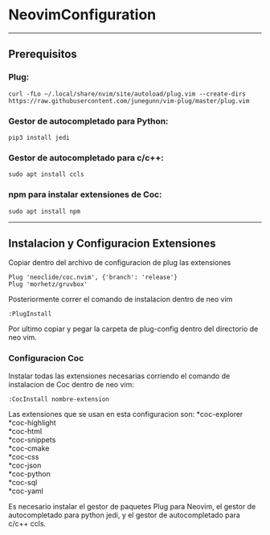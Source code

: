 # NeovimConfiguration
***
## Prerequisitos
### Plug:
```
curl -fLo ~/.local/share/nvim/site/autoload/plug.vim --create-dirs https://raw.githubusercontent.com/junegunn/vim-plug/master/plug.vim
```
### Gestor de autocompletado para Python:
```
pip3 install jedi
```
### Gestor de autocompletado para c/c++:
```
sudo apt install ccls
```
### npm para instalar extensiones de Coc:
```
sudo apt install npm
``` 
***
## Instalacion y Configuracion Extensiones
Copiar dentro del archivo de configuracion de plug las extensiones
```
Plug 'neoclide/coc.nvim', {'branch': 'release'}
Plug 'morhetz/gruvbox'
```
Posteriormente correr el comando de instalacion dentro de neo vim
```
:PlugInstall
```
Por ultimo copiar y pegar la carpeta de plug-config dentro del directorio de neo vim.

### Configuracion Coc
Instalar todas las extensiones necesarias corriendo el comando de instalacion de Coc dentro de neo vim:
```
:CocInstall nombre-extension
```
Las extensiones que se usan en esta configuracion son:
*coc-explorer         
*coc-highlight       
*coc-html                 
*coc-snippets          
*coc-cmake                
*coc-css                    
*coc-json                  
*coc-python             
*coc-sql                    
*coc-yaml


Es necesario instalar el gestor de paquetes Plug para Neovim, el gestor de
autocompletado para python jedi, y el gestor de autocompletado para c/c++ ccls. 
